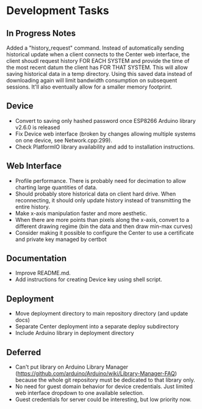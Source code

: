 # **Development Tasks**

## In Progress Notes
Added a "history_request" command. Instead of automatically sending historical update when a client connects to the Center web interface, the client shoudl request history FOR EACH SYSTEM and provide the time of the most recent datum the client has FOR THAT SYSTEM. This will allow saving historical data in a temp directory. Using this saved data instead of downloading again will limit bandwidth consumption on subsequent sessions. It'll also eventually allow for a smaller memory footprint.

## Device
* Convert to saving only hashed password once ESP8266 Arduino library v2.6.0 is released
* Fix Device web interface (broken by changes allowing multiple systems on one device, see Network.cpp:299).
* Check PlatformIO library availability and add to installation instructions.

## Web Interface
* Profile performance. There is probably need for decimation to allow charting large quantities of data.
* Should probably store historical data on client hard drive. When reconnecting, it should only update history instead of transmitting the entire history.
* Make x-axis manipulation faster and more aesthetic.
* When there are more points than pixels along the x-axis, convert to a different drawing regime (bin the data and then draw min-max curves)
* Consider making it possible to configure the Center to use a certificate and private key managed by certbot

## Documentation
* Improve README.md.
* Add instructions for creating Device key using shell script.

## Deployment
* Move deployment directory to main repository directory (and update docs)
* Separate Center deployment into a separate deploy subdirectory
* Include Arduino library in deployment directory

## Deferred
* Can't put library on Arduino Library Manager (https://github.com/arduino/Arduino/wiki/Library-Manager-FAQ) because the whole git repository must be dedicated to that library only.
* No need for guest domain behavior for device credentials. Just limited web interface dropdown to one available selection.
* Guest credentials for server could be interesting, but low priority now.